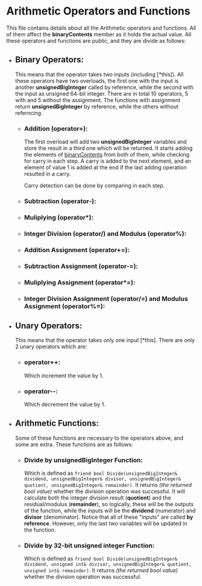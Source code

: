 # Arithmetic Operators and Functions
This file contains details about all the Arithmetic operators and functions. All of them affect the **binaryContents** member as it holds the actual value.
All these operators and functions are public, and they are divide as follows:

- ## Binary Operators:
  This means that the operator takes two inputs (including [*this]).
  All these operators have two overloads, the first one with the input is another **unsignedBigInteger** called by reference,
  while the second with the input as unsigned 64-bit integer. There are in total 10 operators, 5 with and 5 without the assignment.
  The functions with assignment return **unsignedBigInteger** by reference, while the others without referncing.

  - ### Addition (operator+):
    The first overload will add two **unsignedBigInteger** variables and store the result in a third one which will be returned.
    It starts adding the elements of [binaryContents](/Documentation/1.%20Members.md#binarycontents) from both of them, while checking for carry in each step.
    A carry is added to the next element, and an element of value 1 is added at the end if the last adding operation resulted in a carry.
    
    Carry detection can be done by comparing in each step.
    
  - ### Subtraction (operator-):
    
  - ### Muliplying (operator*):
    
  - ### Integer Division (operator/) and Modulus (operator%):
    
  - ### Addition Assignment (operator+=):
    
  - ### Subtraction Assignment (operator-=):
    
  - ### Muliplying Assignment (operator*=):
    
  - ### Integer Division Assignment (operator/=) and Modulus Assignment (operator%=):
    

- ## Unary Operators:
  This means that the operator takes only one input [*this].
  There are only 2 unary operators which are:
  - ### operator++:
    Which increment the value by 1.
  - ### operator--:
    Which decrement the value by 1.

- ## Arithmetic Functions:
  Some of these functions are necessary to the operators above, and some are extra. These functions are as follows:
  - ### Divide by unsignedBigInteger Function:
    Which is defined as `friend bool Divide(unsignedBigInteger& dividend, unsignedBigInteger& divisor, unsignedBigInteger& quotient, unsignedBigInteger& remainder)`.
    It returns *(the returned bool value)* whether the division operation was successful.
    It will calculate both the integer division result (**quotient**) and the residual/modulus (**remainder**), so logically, these will be the outputs of the function,
    while the inputs will be the **dividend** (numerator) and **divisor** (denominator). Notice that all of these "inputs" are called **by reference**.
    However, only the last two variables will be updated in the function.
    
  - ### Divide by 32-bit unsigned integer Function:
    Which is defined as `friend bool Divide(unsignedBigInteger& dividend, unsigned int& divisor, unsignedBigInteger& quotient, unsigned int& remainder)`.
    It returns *(the returned bool value)* whether the division operation was successful.
